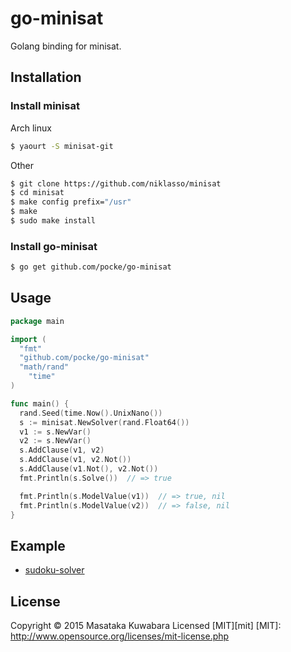 go-minisat
=================

Golang binding for minisat.



Installation
----------------

### Install minisat


Arch linux

```sh
$ yaourt -S minisat-git
```

Other

```sh
$ git clone https://github.com/niklasso/minisat
$ cd minisat
$ make config prefix="/usr"
$ make
$ sudo make install
```

### Install go-minisat

```sh
$ go get github.com/pocke/go-minisat
```


Usage
-----------


```go
package main

import (
  "fmt"
  "github.com/pocke/go-minisat"
  "math/rand"
	"time"
)

func main() {
  rand.Seed(time.Now().UnixNano())
  s := minisat.NewSolver(rand.Float64())
  v1 := s.NewVar()
  v2 := s.NewVar()
  s.AddClause(v1, v2)
  s.AddClause(v1, v2.Not())
  s.AddClause(v1.Not(), v2.Not())
  fmt.Println(s.Solve())  // => true

  fmt.Println(s.ModelValue(v1))  // => true, nil
  fmt.Println(s.ModelValue(v2))  // => false, nil
}
```


Example
------------

- [sudoku-solver](https://github.com/pocke/sudoku-solver)


License
-----------

Copyright &copy; 2015 Masataka Kuwabara
Licensed [MIT][mit]
[MIT]: http://www.opensource.org/licenses/mit-license.php
